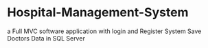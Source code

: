 # Hospital-Management-System
a Full MVC software application with login and Register System Save Doctors Data in SQL Server
